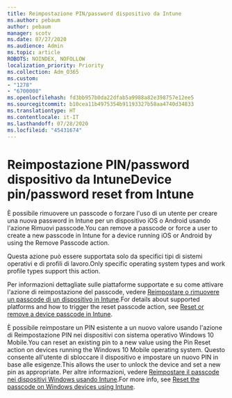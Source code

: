```yaml
---
title: Reimpostazione PIN/password dispositivo da Intune
ms.author: pebaum
author: pebaum
manager: scotv
ms.date: 07/27/2020
ms.audience: Admin
ms.topic: article
ROBOTS: NOINDEX, NOFOLLOW
localization_priority: Priority
ms.collection: Adm_O365
ms.custom:
- "1278"
- "6700008"
ms.openlocfilehash: fd3bb957b0da22dfab5a9988a82e398757e12ee5
ms.sourcegitcommit: b10cea11b4975354b91193327b58aa4740d34833
ms.translationtype: HT
ms.contentlocale: it-IT
ms.lasthandoff: 07/28/2020
ms.locfileid: "45431674"
---
```

# <a name="device-pinpassword-reset-from-intune"></a><span data-ttu-id="f99a9-102">Reimpostazione PIN/password dispositivo da Intune</span><span class="sxs-lookup"><span data-stu-id="f99a9-102">Device pin/password reset from Intune</span></span>

<span data-ttu-id="f99a9-103">È possibile rimuovere un passcode o forzare l'uso di un utente per creare una nuova password in Intune per un dispositivo iOS o Android usando l'azione Rimuovi passcode.</span><span class="sxs-lookup"><span data-stu-id="f99a9-103">You can remove a passcode or force a user to create a new passcode in Intune for a device running iOS or Android by using the Remove Passcode action.</span></span>

<span data-ttu-id="f99a9-104">Questa azione può essere supportata solo da specifici tipi di sistemi operativi e di profili di lavoro.</span><span class="sxs-lookup"><span data-stu-id="f99a9-104">Only specific operating system types and work profile types support this action.</span></span>

<span data-ttu-id="f99a9-105">Per informazioni dettagliate sulle piattaforme supportate e su come attivare l'azione di reimpostazione del passcode, vedere [Reimpostare o rimuovere un passcode di un dispositivo in Intune](https://docs.microsoft.com/intune/device-passcode-reset).</span><span class="sxs-lookup"><span data-stu-id="f99a9-105">For details about supported platforms and how to trigger the reset passcode action, see [Reset or remove a device passcode in Intune](https://docs.microsoft.com/intune/device-passcode-reset).</span></span>

<span data-ttu-id="f99a9-106">È possibile reimpostare un PIN esistente a un nuovo valore usando l'azione di Reimpostazione PIN nei dispositivi con sistema operativo Windows 10 Mobile.</span><span class="sxs-lookup"><span data-stu-id="f99a9-106">You can reset an existing pin to a new value using the Pin Reset action on devices running the Windows 10 Mobile operating system.</span></span> <span data-ttu-id="f99a9-107">Questo consente all'utente di sbloccare il dispositivo e impostare un nuovo PIN in base alle esigenze.</span><span class="sxs-lookup"><span data-stu-id="f99a9-107">This allows the user to unlock the device and set a new pin as appropriate.</span></span> <span data-ttu-id="f99a9-108">Per altre informazioni, vedere [Reimpostare il passcode nei dispositivi Windows usando Intune](https://docs.microsoft.com/intune/device-windows-pin-reset).</span><span class="sxs-lookup"><span data-stu-id="f99a9-108">For more info, see [Reset the passcode on Windows devices using Intune](https://docs.microsoft.com/intune/device-windows-pin-reset).</span></span>